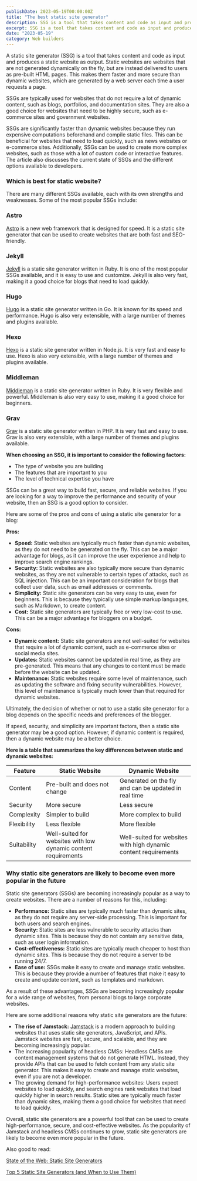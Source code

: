 ```yaml
---
publishDate: 2023-05-19T00:00:00Z
title: "The best static site generator"
description: SSG is a tool that takes content and code as input and produces a static website as output
excerpt: SSG is a tool that takes content and code as input and produces a static website as output
date: "2023-05-19"
category: Web builders
---
```


A static site generator (SSG) is a tool that takes content and code as input and produces a static website as output. Static websites are websites that are not generated dynamically on the fly, but are instead delivered to users as pre-built HTML pages. This makes them faster and more secure than dynamic websites, which are generated by a web server each time a user requests a page.

SSGs are typically used for websites that do not require a lot of dynamic content, such as blogs, portfolios, and documentation sites. They are also a good choice for websites that need to be highly secure, such as e-commerce sites and government websites.

SSGs are significantly faster than dynamic websites because they run expensive computations beforehand and compile static files. This can be beneficial for websites that need to load quickly, such as news websites or e-commerce sites. Additionally, SSGs can be used to create more complex websites, such as those with a lot of custom code or interactive features. The article also discusses the current state of SSGs and the different options available to developers.

### Which is best for static website?

There are many different SSGs available, each with its own strengths and weaknesses. Some of the most popular SSGs include:

### Astro
[Astro](https://kokitree.com/posts/astro-review) is a new web framework that is designed for speed. It is a static site generator that can be used to create websites that are both fast and SEO-friendly.

### Jekyll

[Jekyll](https://jekyllrb.com/) is a static site generator written in Ruby. It is one of the most popular SSGs available, and it is easy to use and customize. Jekyll is also very fast, making it a good choice for blogs that need to load quickly.

### Hugo

[Hugo](https://kokitree.com/posts/hugo-review) is a static site generator written in Go. It is known for its speed and performance. Hugo is also very extensible, with a large number of themes and plugins available.

### Hexo

[Hexo](https://hexo.io/) is a static site generator written in Node.js. It is very fast and easy to use. Hexo is also very extensible, with a large number of themes and plugins available.

### Middleman

[Middleman](https://middlemanapp.com/) is a static site generator written in Ruby. It is very flexible and powerful. Middleman is also very easy to use, making it a good choice for beginners.

### Grav

[Grav](https://getgrav.org/) is a static site generator written in PHP. It is very fast and easy to use. Grav is also very extensible, with a large number of themes and plugins available.

**When choosing an SSG, it is important to consider the following factors:**

- The type of website you are building
- The features that are important to you
- The level of technical expertise you have

SSGs can be a great way to build fast, secure, and reliable websites. If you are looking for a way to improve the performance and security of your website, then an SSG is a good option to consider.

Here are some of the pros and cons of using a static site generator for a blog:

**Pros:**

- **Speed:** Static websites are typically much faster than dynamic websites, as they do not need to be generated on the fly. This can be a major advantage for blogs, as it can improve the user experience and help to improve search engine rankings.
- **Security:** Static websites are also typically more secure than dynamic websites, as they are not vulnerable to certain types of attacks, such as SQL injection. This can be an important consideration for blogs that collect user data, such as email addresses or comments.
- **Simplicity:** Static site generators can be very easy to use, even for beginners. This is because they typically use simple markup languages, such as Markdown, to create content.
- **Cost:** Static site generators are typically free or very low-cost to use. This can be a major advantage for bloggers on a budget.

**Cons:**

- **Dynamic content:** Static site generators are not well-suited for websites that require a lot of dynamic content, such as e-commerce sites or social media sites.
- **Updates:** Static websites cannot be updated in real time, as they are pre-generated. This means that any changes to content must be made before the website can be updated.
- **Maintenance:** Static websites require some level of maintenance, such as updating the software and fixing security vulnerabilities. However, this level of maintenance is typically much lower than that required for dynamic websites.

Ultimately, the decision of whether or not to use a static site generator for a blog depends on the specific needs and preferences of the blogger.

If speed, security, and simplicity are important factors, then a static site generator may be a good option. However, if dynamic content is required, then a dynamic website may be a better choice.

**Here is a table that summarizes the key differences between static and dynamic websites:**

| Feature | Static Website | Dynamic Website |
| --- | --- | --- |
| Content | Pre-built and does not change | Generated on the fly and can be updated in real time |
| Security | More secure | Less secure |
| Complexity | Simpler to build | More complex to build |
| Flexibility | Less flexible | More flexible |
| Suitability | Well-suited for websites with low dynamic content requirements | Well-suited for websites with high dynamic content requirements |

### Why static site generators are likely to become even more popular in the future

Static site generators (SSGs) are becoming increasingly popular as a way to create websites. There are a number of reasons for this, including:

- **Performance:** Static sites are typically much faster than dynamic sites, as they do not require any server-side processing. This is important for both users and search engines.
- **Security:** Static sites are less vulnerable to security attacks than dynamic sites. This is because they do not contain any sensitive data, such as user login information.
- **Cost-effectiveness:** Static sites are typically much cheaper to host than dynamic sites. This is because they do not require a server to be running 24/7.
- **Ease of use:** SSGs make it easy to create and manage static websites. This is because they provide a number of features that make it easy to create and update content, such as templates and markdown.

As a result of these advantages, SSGs are becoming increasingly popular for a wide range of websites, from personal blogs to large corporate websites.

Here are some additional reasons why static site generators are the future:

- **The rise of Jamstack:** [Jamstack](https://jamstack.org/generators/) is a modern approach to building websites that uses static site generators, JavaScript, and APIs. Jamstack websites are fast, secure, and scalable, and they are becoming increasingly popular.
- The increasing popularity of headless CMSs: Headless CMSs are content management systems that do not generate HTML. Instead, they provide APIs that can be used to fetch content from any static site generator. This makes it easy to create and manage static websites, even if you are not a developer.
- The growing demand for high-performance websites: Users expect websites to load quickly, and search engines rank websites that load quickly higher in search results. Static sites are typically much faster than dynamic sites, making them a good choice for websites that need to load quickly.

Overall, static site generators are a powerful tool that can be used to create high-performance, secure, and cost-effective websites. As the popularity of Jamstack and headless CMSs continues to grow, static site generators are likely to become even more popular in the future.

Also good to read: 

[State of the Web: Static Site Generators](https://byteofdev.com/posts/static-site-generators/)

[Top 5 Static Site Generators (and When to Use Them)](https://kinsta.com/blog/static-site-generator/)
